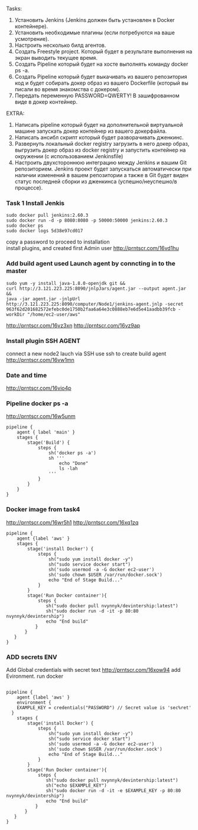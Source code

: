 Tasks:
1. Установить Jenkins (Jenkins должен быть установлен  в Docker контейнере).
2. Установить необходимые плагины (если потребуются на ваше усмотрение).
3. Настроить несколько билд агентов.
4. Создать Freestyle project. Который будет в результате выполнения на экран выводить текущее время.
5. Создать Pipeline который будет на хосте выполнять команду docker ps -a.
6. Создать Pipeline который будет выкачивать из вашего репозитория код и будет собирать докер образ из вашего Dockerfile (который вы писали во время знакомства с докером).
7. Передать переменную PASSWORD=QWERTY! В зашифрованном виде в докер контейнер.
 
EXTRA:
1. Написать pipeline который будет на дополнительной виртуальной машине запускать докер контейнер из вашего докерфайла.
2. Написать ансибл скрипт который будет разворачивать дженкинс.
3. Развернуть локальный docker registry загрузить в него докер образ, выгрузить докер образ из docker registry и запустить контейнер на окружении (с использованием Jenkinsfile)
4. Настроить двухстороннюю интеграцию между Jenkins и вашим Git репозиторием. Jenkins проект будет запускаться автоматически при наличии изменений в вашем репозитории а также в Git будет виден статус последней сборки из дженкинса (успешно/неуспешно/в процессе).


### Task 1 Install Jenkis
```
sudo docker pull jenkins:2.60.3
sudo docker run -d -p 8080:8080 -p 50000:50000 jenkins:2.60.3
sudo docker ps 
sudo docker logs 5d38e97cd017  
```
copy a password to proceed to installation                                                     
install plugins, and created first Admin user
http://prntscr.com/16vd1hu

### Add build agent used Launch agent by conncting in to the master 
```
sudo yum -y install java-1.8.0-openjdk git &&
curl http://3.121.223.225:8090/jnlpJars/agent.jar --output agent.jar &&    
java -jar agent.jar -jnlpUrl http://3.121.223.225:8090/computer/Node1/jenkins-agent.jnlp -secret 963f62d201682572efebc0de1750b2faa6a64e3c0888eb7e6d5e41aadbb39fcb -workDir "/home/ec2-user/aws"
```
http://prntscr.com/16vz3xn
http://prntscr.com/16vz9ap

### Install plugin SSH AGENT
connect a new node2 lauch via SSH
use ssh to create build agent 
http://prntscr.com/16vw1mn


### Date and time

http://prntscr.com/16vio4p

### Pipeline docker ps -a 
http://prntscr.com/16w5unm
```
pipeline {
    agent { label 'main' }
    stages {
        stage('Build') {
            steps {
                sh('docker ps -a')
                sh '''
                    echo "Done"
                    ls -lah
                '''
            }
        }
    }
}
```
### Docker image from task4 
http://prntscr.com/16wr5h1
http://prntscr.com/16xq1zq
```
pipeline {
    agent {label 'aws' }
    stages {
        stage('install Docker') {
            steps {
                sh("sudo yum install docker -y")
                sh("sudo service docker start")
                sh('sudo usermod -a -G docker ec2-user')
                sh('sudo chown $USER /var/run/docker.sock')
                echo "End of Stage Build..."
            }
        }
        stage('Run Docker container'){
            steps {
               sh("sudo docker pull nvynnyk/devintership:latest")
               sh("sudo docker run -d -it -p 80:80 nvynnyk/devintership")
               echo "End build"
           }
       }
   }
}
```
### ADD secrets ENV 
Add Global credentials with secret text
http://prntscr.com/16xow94
add Evironment.
run docker 
```docker run -d -it -e $EXAMPLE_KEY
```
```
pipeline {
    agent {label 'aws' }
    environment {
    EXAMPLE_KEY = credentials("PASSWORD") // Secret value is 'sec%ret'
  }
    stages {
        stage('install Docker') {
            steps {
                sh("sudo yum install docker -y")
                sh("sudo service docker start")
                sh('sudo usermod -a -G docker ec2-user')
                sh('sudo chown $USER /var/run/docker.sock')
                echo "End of Stage Build..."
            }
        }
        stage('Run Docker container'){
            steps {
               sh("sudo docker pull nvynnyk/devintership:latest")
               sh("echo $EXAMPLE_KEY")
               sh("sudo docker run -d -it -e $EXAMPLE_KEY -p 80:80 nvynnyk/devintership")
               echo "End build"
           }
       }
   }
}
```
